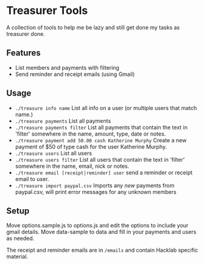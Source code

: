 # Treasurer Tools

A collection of tools to help me be lazy and still get done my tasks as treasurer done.

## Features

* List members and payments with filtering
* Send reminder and receipt emails (using Gmail)

## Usage

* `./treasure info name` List all info on a user (or multiple users that match name.)
* `./treasure payments` List all payments
* `./treasure payments filter` List all payments that contain the text in 'filter' somewhere in the name, amount, type, date or notes.
* `./treasure payment add 50.00 cash Katherine Murphy` Create a new payment of $50 of type cash for the user Katherine Murphy.
* `./treasure users` List all users
* `./treasure users filter` List all users that contain the text in 'filter' somewhere in the name, email, nick or notes.
* `./treasure email [receipt|reminder] user` send a reminder or receipt email to user.
* `./treasure import paypal.csv` Imports any *new* payments from paypal.csv, will print error messages for any unknown members

## Setup

Move options.sample.js to options.js and edit the options to include your gmail details.
Move data-sample to data and fill in your payments and users as needed.

The receipt and reminder emails are in `/emails` and contain Hacklab specific material.
